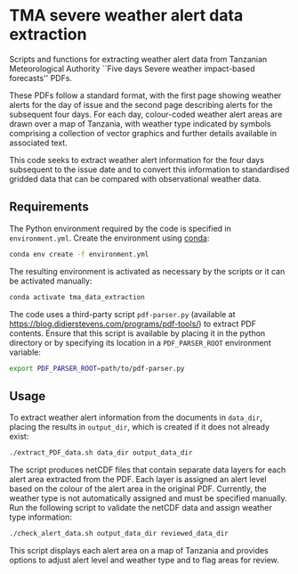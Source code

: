 # TMA severe weather alert data extraction

Scripts and functions for extracting weather alert data from Tanzanian
Meteorological Authority ``Five days Severe weather impact-based
forecasts'' PDFs.

These PDFs follow a standard format, with the first page showing
weather alerts for the day of issue and the second page describing
alerts for the subsequent four days. For each day, colour-coded
weather alert areas are drawn over a map of Tanzania, with weather
type indicated by symbols comprising a collection of vector graphics
and further details available in associated text.

This code seeks to extract weather alert information for the four days
subsequent to the issue date and to convert this information to
standardised gridded data that can be compared with observational
weather data.

## Requirements

The Python environment required by the code is specified in
`environment.yml`. Create the environment using
[conda](https://docs.conda.io/projects/conda/en/latest/index.html):

``` bash
conda env create -f environment.yml
```

The resulting environment is activated as necessary by the scripts or
it can be activated manually:

``` bash
conda activate tma_data_extraction
```

The code uses a third-party script `pdf-parser.py` (available at 
https://blog.didierstevens.com/programs/pdf-tools/) to extract PDF
contents. Ensure that this script is available by placing it in the
python directory or by specifying its location in a `PDF_PARSER_ROOT`
environment variable:

``` bash
export PDF_PARSER_ROOT=path/to/pdf-parser.py
```

## Usage

To extract weather alert information from the documents in `data_dir`,
placing the results in `output_dir`, which is created if it does not
already exist:

``` bash
./extract_PDF_data.sh data_dir output_data_dir
```

The script produces netCDF files that contain separate data layers for
each alert area extracted from the PDF. Each layer is assigned an
alert level based on the colour of the alert area in the original
PDF. Currently, the weather type is not automatically assigned and
must be specified manually. Run the following script to validate the
netCDF data and assign weather type information:

``` bash
./check_alert_data.sh output_data_dir reviewed_data_dir
```

This script displays each alert area on a map of Tanzania and provides
options to adjust alert level and weather type and to flag areas for
review.
